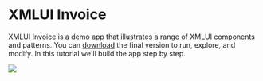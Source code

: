 # XMLUI Invoice

XMLUI Invoice is a demo app that illustrates a range of XMLUI components and patterns. You can [download](https://github.com/xmlui-org/xmlui-invoice/releases/latest/download/xmlui-invoice.zip) the final version to run, explore, and modify. In this tutorial we'll build the app step by step.

![](/resources/images/tutorial-01.png)


